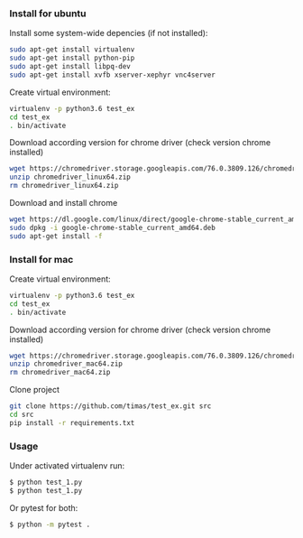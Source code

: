 ### Install for ubuntu
Install some system-wide depencies (if not installed):
```sh
sudo apt-get install virtualenv
sudo apt-get install python-pip
sudo apt-get install libpq-dev
sudo apt-get install xvfb xserver-xephyr vnc4server
```
Create virtual environment:
```sh
virtualenv -p python3.6 test_ex
cd test_ex
. bin/activate
```
Download according version for chrome driver (check version chrome installed)
```sh
wget https://chromedriver.storage.googleapis.com/76.0.3809.126/chromedriver_linux64.zip
unzip chromedriver_linux64.zip
rm chromedriver_linux64.zip
```
Download and install chrome
```sh
wget https://dl.google.com/linux/direct/google-chrome-stable_current_amd64.deb
sudo dpkg -i google-chrome-stable_current_amd64.deb
sudo apt-get install -f
```
### Install for mac
Create virtual environment:
```sh
virtualenv -p python3.6 test_ex
cd test_ex
. bin/activate
```
Download according version for chrome driver (check version chrome installed)
```sh
wget https://chromedriver.storage.googleapis.com/76.0.3809.126/chromedriver_mac64.zip
unzip chromedriver_mac64.zip
rm chromedriver_mac64.zip
```
Clone project
```sh
git clone https://github.com/timas/test_ex.git src
cd src
pip install -r requirements.txt
```
### Usage
Under activated virtualenv run:
```sh
$ python test_1.py
$ python test_1.py
```
Or pytest for both:
```sh
$ python -m pytest .
```